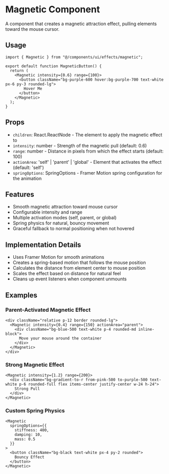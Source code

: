 # Magnetic Component

A component that creates a magnetic attraction effect, pulling elements toward the mouse cursor.

## Usage

```tsx
import { Magnetic } from "@/components/ui/effects/magnetic";

export default function MagneticButton() {
  return (
    <Magnetic intensity={0.6} range={100}>
      <button className="bg-purple-600 hover:bg-purple-700 text-white px-6 py-3 rounded-lg">
        Hover Me
      </button>
    </Magnetic>
  );
}
```

## Props

- `children`: React.ReactNode - The element to apply the magnetic effect to
- `intensity`: number - Strength of the magnetic pull (default: 0.6)
- `range`: number - Distance in pixels from which the effect starts (default: 100)
- `actionArea`: 'self' | 'parent' | 'global' - Element that activates the effect (default: 'self')
- `springOptions`: SpringOptions - Framer Motion spring configuration for the animation

## Features

- Smooth magnetic attraction toward mouse cursor
- Configurable intensity and range
- Multiple activation modes (self, parent, or global)
- Spring physics for natural, bouncy movement
- Graceful fallback to normal positioning when not hovered

## Implementation Details

- Uses Framer Motion for smooth animations
- Creates a spring-based motion that follows the mouse position
- Calculates the distance from element center to mouse position
- Scales the effect based on distance for natural feel
- Cleans up event listeners when component unmounts

## Examples

### Parent-Activated Magnetic Effect

```tsx
<div className="relative p-12 border rounded-lg">
  <Magnetic intensity={0.4} range={150} actionArea="parent">
    <div className="bg-blue-500 text-white p-4 rounded-md inline-block">
      Move your mouse around the container
    </div>
  </Magnetic>
</div>
```

### Strong Magnetic Effect

```tsx
<Magnetic intensity={1.2} range={200}>
  <div className="bg-gradient-to-r from-pink-500 to-purple-500 text-white p-6 rounded-full flex items-center justify-center w-24 h-24">
    Strong Pull
  </div>
</Magnetic>
```

### Custom Spring Physics

```tsx
<Magnetic 
  springOptions={{ 
    stiffness: 400, 
    damping: 10,
    mass: 0.5 
  }}
>
  <button className="bg-black text-white px-4 py-2 rounded">
    Bouncy Effect
  </button>
</Magnetic>
```